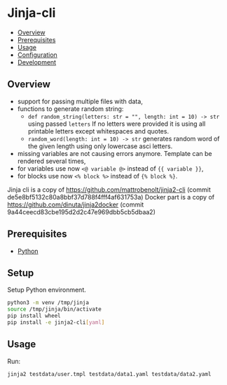 # Jinja-cli

- [Overview](#overview)
- [Prerequisites](#prerequisites)
- [Usage](#usage)
- [Configuration](#configuration)
- [Development](#development)

## Overview

* support for passing multiple files with data,
* functions to generate random string:
  - `def random_string(letters: str = "", length: int = 10) -> str`
    using passed `letters`
    If no letters were provided it is using all printable letters
    except whitespaces and quotes.
  - `random_word(length: int = 10) -> str`
    generates random word of the given length using only
    lowercase asci letters.
* missing variables are not causing errors anymore. Template can be rendered
  several times,
* for variables use now `<@ variable @>` instead of `{{ variable }}`,
* for blocks use now `<% block %>` instead of `{% block %}`.

Jinja cli is a copy of https://github.com/mattrobenolt/jinja2-cli (commit de5e8bf5132c80a8bbf37d788f4fff4af631753a)
Docker part is a copy of https://github.com/dinuta/jinja2docker (commit 9a44ceecd83cbe195d2d2c47e969dbb5cb5dbaa2)

## Prerequisites

- [Python](https://python.org)

## Setup

Setup Python environment.

```bash
python3 -m venv /tmp/jinja
source /tmp/jinja/bin/activate
pip install wheel
pip install -e jinja2-cli[yaml]
```

## Usage

Run:

```bash
jinja2 testdata/user.tmpl testdata/data1.yaml testdata/data2.yaml
```
